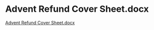 # Advent Refund Cover Sheet.docx

[Advent Refund Cover Sheet.docx](Advent%20Refund%20Cover%20Sheet%20docx%209b3a991d399c45b0a0dde362263cd174/Advent_Refund_Cover_Sheet.docx)